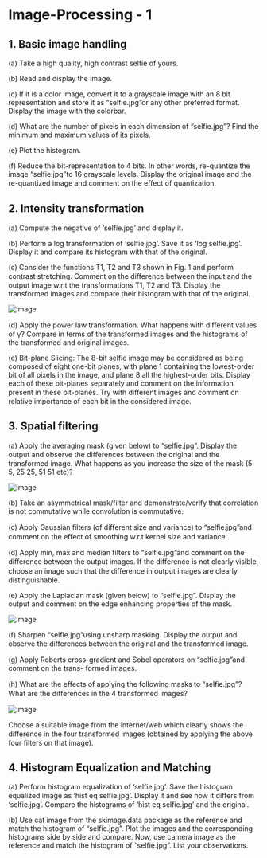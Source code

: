 # Image-Processing - 1 
## 1. Basic image handling

(a) Take a high quality, high contrast selfie of yours.

(b) Read and display the image.

(c) If it is a color image, convert it to a grayscale image with an 8 bit representation and store it
as “selfie.jpg”or any other preferred format. Display the image with the colorbar.

(d) What are the number of pixels in each dimension of “selfie.jpg”? Find the minimum and
maximum values of its pixels.

(e) Plot the histogram.

(f) Reduce the bit-representation to 4 bits. In other words, re-quantize the image “selfie.jpg”to 16
grayscale levels. Display the original image and the re-quantized image and comment on the
eﬀect of quantization.


## 2. Intensity transformation

(a) Compute the negative of ‘selfie.jpg’ and display it.

(b) Perform a log transformation of ‘selfie.jpg’. Save it as ‘log selfie.jpg’. Display it and compare
its histogram with that of the original.

(c) Consider the functions T1, T2 and T3 shown in Fig. 1 and perform contrast stretching. Comment
on the diﬀerence between the input and the output image w.r.t the transformations T1, T2 and
T3.
Display the transformed images and compare their histogram with that of the original.

![image](https://github.com/user-attachments/assets/c6285f45-499b-455b-b2f3-2dd86a62243e)

(d) Apply the power law transformation. What happens with diﬀerent values of γ? Compare in
terms of the transformed images and the histograms of the transformed and original images.


(e) Bit-plane Slicing: The 8-bit selfie image may be considered as being composed of eight one-bit
planes, with plane 1 containing the lowest-order bit of all pixels in the image, and plane 8
all the highest-order bits. Display each of these bit-planes separately and comment on the
information present in these bit-planes. Try with diﬀerent images and comment on relative
importance of each bit in the considered image.

## 3. Spatial filtering

(a) Apply the averaging mask (given below) to “selfie.jpg”. Display the output and observe the diﬀerences between the original and the transformed image. What happens as you increase the size of the mask (5 5, 25 25, 51 51 etc)?

![image](https://github.com/user-attachments/assets/fd361d85-4f63-46cc-9c7e-2f29d18c91aa)

(b) Take an asymmetrical mask/filter and demonstrate/verify that correlation is not commutative
while convolution is commutative.

(c) Apply Gaussian filters (of diﬀerent size and variance) to “selfie.jpg”and comment on the eﬀect
of smoothing w.r.t kernel size and variance.

(d) Apply min, max and median filters to “selfie.jpg”and comment on the diﬀerence between the
output images. If the diﬀerence is not clearly visible, choose an image such that the diﬀerence
in output images are clearly distinguishable.

(e) Apply the Laplacian mask (given below) to “selfie.jpg”. Display the output and comment on
the edge enhancing properties of the mask.

![image](https://github.com/user-attachments/assets/bf91df88-e6a4-4ec8-ba5f-f7dbb99a8e95)

(f) Sharpen “selfie.jpg”using unsharp masking. Display the output and observe the diﬀerences
between the original and the transformed image.

(g) Apply Roberts cross-gradient and Sobel operators on “selfie.jpg”and comment on the trans-
formed images.

(h) What are the eﬀects of applying the following masks to “selfie.jpg”? What are the diﬀerences
in the 4 transformed images?

![image](https://github.com/user-attachments/assets/3f8f7e25-b08d-4a24-851e-febd851e1efe)

Choose a suitable image from the internet/web which clearly shows the diﬀerence in the four
transformed images (obtained by applying the above four filters on that image).

## 4. Histogram Equalization and Matching

(a) Perform histogram equalization of ‘selfie.jpg’. Save the histogram equalized image as ‘hist eq selfie.jpg’.
Display it and see how it diﬀers from ‘selfie.jpg’. Compare the histograms of ‘hist eq selfie.jpg’
and the original.

(b) Use cat image from the skimage.data package as the reference and match the histogram of
“selfie.jpg”. Plot the images and the corresponding histograms side by side and compare.
Now, use camera image as the reference and match the histogram of “selfie.jpg”. List your
observations.



